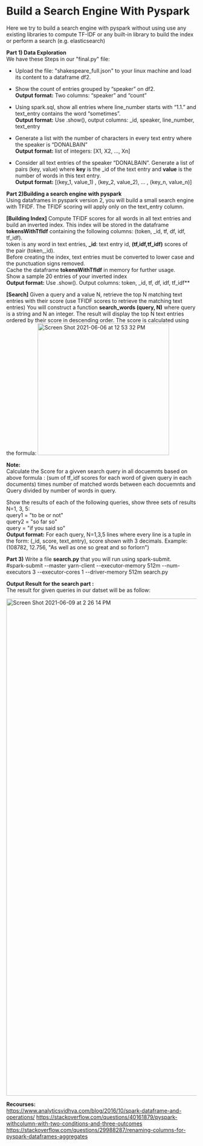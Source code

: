 # Build a Search Engine With Pyspark
Here we try to build a search engine with pyspark without using use any existing libraries to compute TF-IDF or any built-in library to build the index or perform a search (e.g. elasticsearch)

**Part 1) Data Exploration**<br />
We have these Steps in our "final.py" file:
- Upload the file: "shakespeare_full.json" to your linux machine and load its content to a dataframe df2.
- Show the count of entries grouped by “speaker” on df2.\
**Output format:** Two columns: “speaker” and “count”

- Using spark.sql, show all entries where line_number starts with “1.1.” and text_entry contains the word “sometimes”.\
**Output format:** Use .show(), output columns: _id, speaker, line_number, text_entry

- Generate a list with the number of characters in every text entry where the speaker is “DONALBAIN”\
**Output format:** list of integers:  [X1, X2, …, Xn]

- Consider all text entries of the speaker “DONALBAIN”. Generate a list of pairs (key, value) where **key** is the _id of the text entry and **value** is the number of words in this text entry.\
**Output format:** [(key_1, value_1) , (key_2, value_2), … , (key_n, value_n)]

**Part 2)Building a search engine with pyspark**<br />
Using dataframes in pyspark version 2, you will build a small search engine with TFIDF. The TFIDF scoring will apply only on the text_entry column.

**[Building Index]** Compute TFIDF scores for all words in all text entries and build an inverted index. This index will be stored in the dataframe **tokensWithTfIdf** containing the following columns: (token, _id, tf, df, idf, tf_idf).\
token is any word in text entries, **_id**: text entry id, **(tf,idf,tf_idf)** scores of the pair (token,_id).\
Before creating the index, text entries must be converted to lower case and the punctuation signs removed.\
Cache the dataframe **tokensWithTfIdf** in memory for further usage.\
Show a sample 20 entries of your inverted index \
**Output format:** Use .show(). Output columns: token, _id, tf, df, idf, tf_idf**

**[Search]** Given a query and a value N, retrieve the top N matching text entries with their score (use TFIDF scores to retrieve the matching text entries)
You will construct a function **search_words (query, N)** where query is a string and N an integer. The result will display the top N text entries ordered by their score in descending order.
The score is calculated using the formula:
<img width="348" alt="Screen Shot 2021-06-06 at 12 53 32 PM" src="https://user-images.githubusercontent.com/81987771/120933027-4e097900-c6c6-11eb-8a1d-796b75bbe246.png">

**Note:**\
Calculate the Score for a givven search query in all docuemnts based on above formula : (sum of tf_idf scores for each word of given query in each documents) times number of matched words between each docuemnts and Query divided by number of words in query.

Show the results of each of the following queries, show three sets of results N=1, 3, 5:\
query1 = "to be or not"\
query2 = "so far so"\
query = "if you said so"\
**Output format:**  For each query, N=1,3,5 lines where every line is a tuple in the form: (_id, score, text_entry), score shown with 3 decimals. Example: (108782, 12.756, "As well as one so great and so forlorn")

**Part 3)** Write a file **search.py** that you will run using spark-submit.\
#spark-submit --master yarn-client --executor-memory 512m --num-executors 3 --executor-cores 1 --driver-memory 512m search.py

**Output Result for the search part :**\
The result for given queries in our datset will be as follow:

<img width="1313" alt="Screen Shot 2021-06-09 at 2 26 14 PM" src="https://user-images.githubusercontent.com/81987771/121408818-ca9e9080-c92e-11eb-8cd1-2295ce2f610f.png">


**Recourses:**\
https://www.analyticsvidhya.com/blog/2016/10/spark-dataframe-and-operations/
https://stackoverflow.com/questions/40161879/pyspark-withcolumn-with-two-conditions-and-three-outcomes
https://stackoverflow.com/questions/29988287/renaming-columns-for-pyspark-dataframes-aggregates
 

